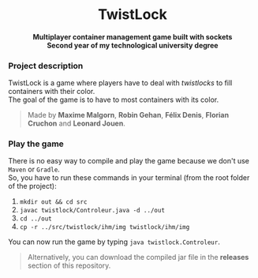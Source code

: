 <div align="center">
    <h1 align="center">TwistLock</h1>
    <h4 align="center">
        Multiplayer container management game built with sockets
        <br/>
        Second year of my technological university degree
    </h4>
</div>

### Project description

TwistLock is a game where players have to deal with *twistlocks* to fill containers with their color.\
The goal of the game is to have to most containers with its color.

> Made by **Maxime Malgorn**, **Robin Gehan**, **Félix Denis**, **Florian Cruchon** and **Leonard Jouen**.


### Play the game

There is no easy way to compile and play the game because we don't use `Maven` or `Gradle`.\
So, you have to run these commands in your terminal (from the root folder of the project):

1. `mkdir out && cd src`
2. `javac twistlock/Controleur.java -d ../out`
3. `cd ../out`
4. `cp -r ../src/twistlock/ihm/img twistlock/ihm/img`

You can now run the game by typing `java twistlock.Controleur`.

> Alternatively, you can download the compiled jar file in the **releases** section of this repository.
